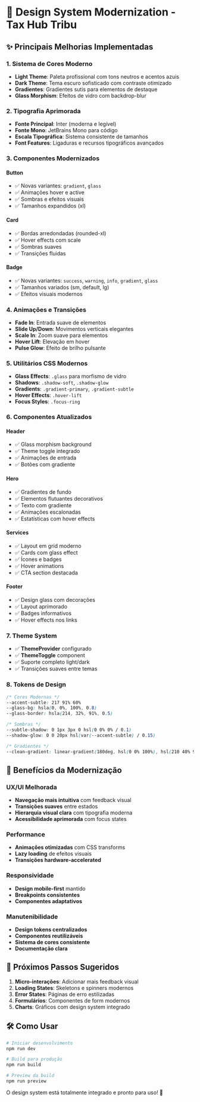 # 🎨 Design System Modernization - Tax Hub Tribu

## ✨ Principais Melhorias Implementadas

### 1. **Sistema de Cores Moderno**
- **Light Theme**: Paleta profissional com tons neutros e acentos azuis
- **Dark Theme**: Tema escuro sofisticado com contraste otimizado
- **Gradientes**: Gradientes sutis para elementos de destaque
- **Glass Morphism**: Efeitos de vidro com backdrop-blur

### 2. **Tipografia Aprimorada**
- **Fonte Principal**: Inter (moderna e legível)
- **Fonte Mono**: JetBrains Mono para código
- **Escala Tipográfica**: Sistema consistente de tamanhos
- **Font Features**: Ligaduras e recursos tipográficos avançados

### 3. **Componentes Modernizados**

#### Button
- ✅ Novas variantes: `gradient`, `glass`
- ✅ Animações hover e active
- ✅ Sombras e efeitos visuais
- ✅ Tamanhos expandidos (xl)

#### Card
- ✅ Bordas arredondadas (rounded-xl)
- ✅ Hover effects com scale
- ✅ Sombras suaves
- ✅ Transições fluidas

#### Badge
- ✅ Novas variantes: `success`, `warning`, `info`, `gradient`, `glass`
- ✅ Tamanhos variados (sm, default, lg)
- ✅ Efeitos visuais modernos

### 4. **Animações e Transições**
- **Fade In**: Entrada suave de elementos
- **Slide Up/Down**: Movimentos verticais elegantes
- **Scale In**: Zoom suave para elementos
- **Hover Lift**: Elevação em hover
- **Pulse Glow**: Efeito de brilho pulsante

### 5. **Utilitários CSS Modernos**
- **Glass Effects**: `.glass` para morfismo de vidro
- **Shadows**: `.shadow-soft`, `.shadow-glow`
- **Gradients**: `.gradient-primary`, `.gradient-subtle`
- **Hover Effects**: `.hover-lift`
- **Focus Styles**: `.focus-ring`

### 6. **Componentes Atualizados**

#### Header
- ✅ Glass morphism background
- ✅ Theme toggle integrado
- ✅ Animações de entrada
- ✅ Botões com gradiente

#### Hero
- ✅ Gradientes de fundo
- ✅ Elementos flutuantes decorativos
- ✅ Texto com gradiente
- ✅ Animações escalonadas
- ✅ Estatísticas com hover effects

#### Services
- ✅ Layout em grid moderno
- ✅ Cards com glass effect
- ✅ Ícones e badges
- ✅ Hover animations
- ✅ CTA section destacada

#### Footer
- ✅ Design glass com decorações
- ✅ Layout aprimorado
- ✅ Badges informativos
- ✅ Hover effects nos links

### 7. **Theme System**
- ✅ **ThemeProvider** configurado
- ✅ **ThemeToggle** component
- ✅ Suporte completo light/dark
- ✅ Transições suaves entre temas

### 8. **Tokens de Design**
```css
/* Cores Modernas */
--accent-subtle: 217 91% 60%
--glass-bg: hsla(0, 0%, 100%, 0.8)
--glass-border: hsla(214, 32%, 91%, 0.5)

/* Sombras */
--subtle-shadow: 0 1px 3px 0 hsl(0 0% 0% / 0.1)
--shadow-glow: 0 0 20px hsl(var(--accent-subtle) / 0.15)

/* Gradientes */
--clean-gradient: linear-gradient(180deg, hsl(0 0% 100%), hsl(210 40% 98%))
```

## 🚀 Benefícios da Modernização

### UX/UI Melhorada
- **Navegação mais intuitiva** com feedback visual
- **Transições suaves** entre estados
- **Hierarquia visual clara** com tipografia moderna
- **Acessibilidade aprimorada** com focus states

### Performance
- **Animações otimizadas** com CSS transforms
- **Lazy loading** de efeitos visuais
- **Transições hardware-accelerated**

### Responsividade
- **Design mobile-first** mantido
- **Breakpoints consistentes**
- **Componentes adaptativos**

### Manutenibilidade
- **Design tokens centralizados**
- **Componentes reutilizáveis**
- **Sistema de cores consistente**
- **Documentação clara**

## 🎯 Próximos Passos Sugeridos

1. **Micro-interações**: Adicionar mais feedback visual
2. **Loading States**: Skeletons e spinners modernos
3. **Error States**: Páginas de erro estilizadas
4. **Formulários**: Componentes de form modernos
5. **Charts**: Gráficos com design system integrado

## 🛠️ Como Usar

```bash
# Iniciar desenvolvimento
npm run dev

# Build para produção
npm run build

# Preview da build
npm run preview
```

O design system está totalmente integrado e pronto para uso! 🎉